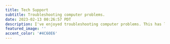 ```yaml
---
title: Tech Support
subtitle: Troubleshooting computer problems.
date: 2023-02-13 00:26:57 PDT
description: I've enjoyed troubleshooting computer problems. This has led me down the path of cybersecurity and IT help desk.
featured_image: ''
accent_color: '#4C60E6'
---
```

